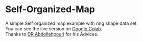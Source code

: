 # Self-Organized-Map
A simple Self organized map example with ring shape data set.\
You can see the live version on [Google Colab](https://colab.research.google.com/github/MosyMosy/Self-Organized-Map/blob/master/SOM.ipynb#scrollTo=qO4dy1iDBSWC).\
Thanks to [DR Abdollahpouri](https://research.uok.ac.ir/~aabdollahpouri/) for his Advices.
